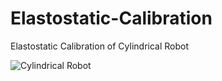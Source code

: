 # Elastostatic-Calibration
Elastostatic Calibration of Cylindrical Robot


![Cylindrical Robot](https://base.imgix.net/files/base/ebm/machinedesign/image/2016/12/machinedesign_com_sites_machinedesign.com_files_uploads_2016_10_12_1216_MD_DiffBetw_Robots_F3.png?auto=format&fit=max&w=1440)

